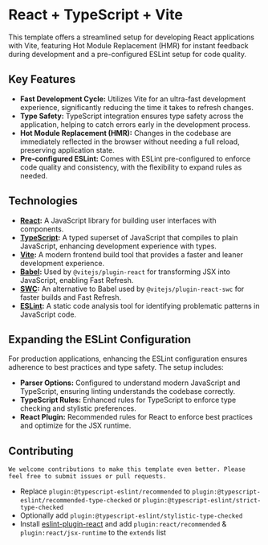 # React + TypeScript + Vite

This template offers a streamlined setup for developing React applications with Vite, featuring Hot Module Replacement (HMR) for instant feedback during development and a pre-configured ESLint setup for code quality.

## Key Features

- **Fast Development Cycle:** Utilizes Vite for an ultra-fast development experience, significantly reducing the time it takes to refresh changes.
- **Type Safety:** TypeScript integration ensures type safety across the application, helping to catch errors early in the development process.
- **Hot Module Replacement (HMR):** Changes in the codebase are immediately reflected in the browser without needing a full reload, preserving application state.
- **Pre-configured ESLint:** Comes with ESLint pre-configured to enforce code quality and consistency, with the flexibility to expand rules as needed.

## Technologies

- **[React](https://reactjs.org/):** A JavaScript library for building user interfaces with components.
- **[TypeScript](https://www.typescriptlang.org/):** A typed superset of JavaScript that compiles to plain JavaScript, enhancing development experience with types.
- **[Vite](https://vitejs.dev/):** A modern frontend build tool that provides a faster and leaner development experience.
- **[Babel](https://babeljs.io/):** Used by `@vitejs/plugin-react` for transforming JSX into JavaScript, enabling Fast Refresh.
- **[SWC](https://swc.rs/):** An alternative to Babel used by `@vitejs/plugin-react-swc` for faster builds and Fast Refresh.
- **[ESLint](https://eslint.org/):** A static code analysis tool for identifying problematic patterns in JavaScript code.

## Expanding the ESLint Configuration

For production applications, enhancing the ESLint configuration ensures adherence to best practices and type safety. The setup includes:

- **Parser Options:** Configured to understand modern JavaScript and TypeScript, ensuring linting understands the codebase correctly.
- **TypeScript Rules:** Enhanced rules for TypeScript to enforce type checking and stylistic preferences.
- **React Plugin:** Recommended rules for React to enforce best practices and optimize for the JSX runtime.

<!-- ## Getting Started

(Here, you can add instructions on how to install, configure, and run your project.) -->

## Contributing

``` 
We welcome contributions to make this template even better. Please feel free to submit issues or pull requests.
```

- Replace `plugin:@typescript-eslint/recommended` to `plugin:@typescript-eslint/recommended-type-checked` or `plugin:@typescript-eslint/strict-type-checked`
- Optionally add `plugin:@typescript-eslint/stylistic-type-checked`
- Install [eslint-plugin-react](https://github.com/jsx-eslint/eslint-plugin-react) and add `plugin:react/recommended` & `plugin:react/jsx-runtime` to the `extends` list
